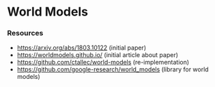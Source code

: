 # World Models

### Resources

- https://arxiv.org/abs/1803.10122 (initial paper)
- https://worldmodels.github.io/ (initial article about paper)
- https://github.com/ctallec/world-models (re-implementation)
- https://github.com/google-research/world_models (library for world models)
